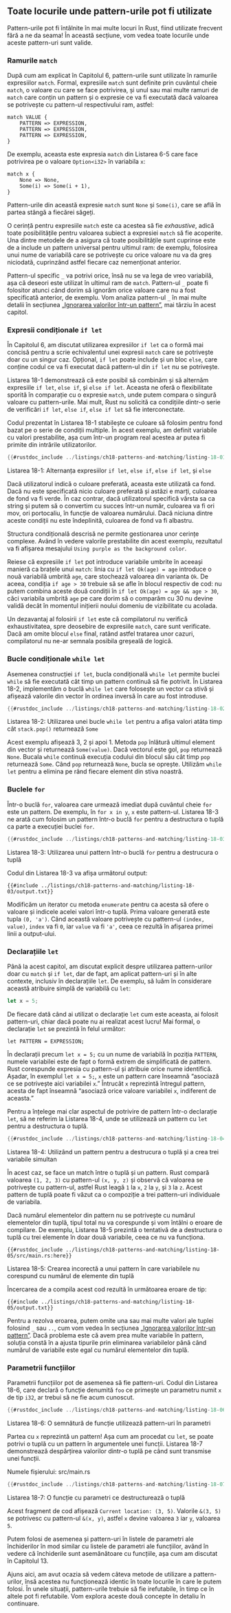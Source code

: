 ## Toate locurile unde pattern-urile pot fi utilizate

Pattern-urile pot fi întâlnite în mai multe locuri în Rust, fiind utilizate frecvent fără a ne da seama! În această secțiune, vom vedea toate locurile unde aceste pattern-uri sunt valide.

### Ramurile `match`

După cum am explicat în Capitolul 6, pattern-urile sunt utilizate în ramurile expresiilor `match`. Formal, expresiile `match` sunt definite prin cuvântul cheie `match`, o valoare cu care se face potrivirea, și unul sau mai multe ramuri de `match` care conțin un pattern și o expresie ce va fi executată dacă valoarea se potrivește cu pattern-ul respectivului ram, astfel:

```text
match VALUE {
    PATTERN => EXPRESSION,
    PATTERN => EXPRESSION,
    PATTERN => EXPRESSION,
}
```

De exemplu, aceasta este expresia `match` din Listarea 6-5 care face potrivirea pe o valoare `Option<i32>` în variabila `x`:

```rust,ignore
match x {
    None => None,
    Some(i) => Some(i + 1),
}
```

Pattern-urile din această expresie `match` sunt `None` și `Some(i)`, care se află în partea stângă a fiecărei săgeți.

O cerință pentru expresiile `match` este ca acestea să fie *exhaustive*, adică toate posibilitățile pentru valoarea subiect a expresiei `match` să fie acoperite. Una dintre metodele de a asigura că toate posibilitățile sunt cuprinse este de a include un pattern universal pentru ultimul ram: de exemplu, folosirea unui nume de variabilă care se potrivește cu orice valoare nu va da greș niciodată, cuprinzând astfel fiecare caz nemenționat anterior.

Pattern-ul specific `_` va potrivi orice, însă nu se va lega de vreo variabilă, așa că deseori este utilizat în ultimul ram de `match`. Pattern-ul `_` poate fi folositor atunci când dorim să ignorăm orice valoare care nu a fost specificată anterior, de exemplu. Vom analiza pattern-ul `_` în mai multe detalii în secțiunea [„Ignorarea valorilor într-un pattern”][ignoring-values-in-a-pattern]<!-- ignore -->, mai târziu în acest capitol.

### Expresii condiționale `if let`

În Capitolul 6, am discutat utilizarea expresiilor `if let` ca o formă mai concisă pentru a scrie echivalentul unei expresii `match` care se potrivește doar cu un singur caz. Opțional, `if let` poate include și un bloc `else`, care conține codul ce va fi executat dacă pattern-ul din `if let` nu se potrivește.

Listarea 18-1 demonstrează că este posibil să combinăm și să alternăm expresiile `if let`, `else if`, și `else if let`. Aceasta ne oferă o flexibilitate sporită în comparație cu o expresie `match`, unde putem compara o singură valoare cu pattern-urile. Mai mult, Rust nu solicită ca condițiile dintr-o serie de verificări `if let`, `else if`, `else if let` să fie interconectate.

Codul prezentat în Listarea 18-1 stabilește ce culoare să folosim pentru fond bazat pe o serie de condiții multiple. În acest exemplu, am definit variabile cu valori prestabilite, așa cum într-un program real acestea ar putea fi primite din intrările utilizatorilor.

```rust
{{#rustdoc_include ../listings/ch18-patterns-and-matching/listing-18-01/src/main.rs}}
```

<span class="caption">Listarea 18-1: Alternanța expresiilor `if let`, `else if`, `else if let`, și `else`</span>

Dacă utilizatorul indică o culoare preferată, aceasta este utilizată ca fond. Dacă nu este specificată nicio culoare preferată și astăzi e marți, culoarea de fond va fi verde. În caz contrar, dacă utilizatorul specifică vârsta sa ca string și putem să o convertim cu succes într-un număr, culoarea va fi ori mov, ori portocaliu, în funcție de valoarea numărului. Dacă niciuna dintre aceste condiții nu este îndeplinită, culoarea de fond va fi albastru.

Structura condițională descrisă ne permite gestionarea unor cerințe complexe. Având în vedere valorile prestabilite din acest exemplu, rezultatul va fi afișarea mesajului `Using purple as the background color`.

Reiese că expresiile `if let` pot introduce variabile umbrite în aceeași manieră ca brațele unui `match`: linia cu `if let Ok(age) = age` introduce o nouă variabilă umbrită `age`, care stochează valoarea din varianta `Ok`. De aceea, condiția `if age > 30` trebuie să se afle în blocul respectiv de cod: nu putem combina aceste două condiții în `if let Ok(age) = age && age > 30`, căci variabila umbrită `age` pe care dorim să o comparăm cu 30 nu devine validă decât în momentul inițierii noului domeniu de vizibilitate cu acolada.

Un dezavantaj al folosirii `if let` este că compilatorul nu verifică exhaustivitatea, spre deosebire de expresiile `match`, care sunt verificate. Dacă am omite blocul `else` final, ratând astfel tratarea unor cazuri, compilatorul nu ne-ar semnala posibila greșeală de logică.

### Bucle condiționale `while let`

Asemenea construcției `if let`, bucla condițională `while let` permite buclei `while` să fie executată cât timp un pattern continuă să fie potrivit. În Listarea 18-2, implementăm o buclă `while let` care folosește un vector ca stivă și afișează valorile din vector în ordinea inversă în care au fost introduse.

```rust
{{#rustdoc_include ../listings/ch18-patterns-and-matching/listing-18-02/src/main.rs:here}}
```

<span class="caption">Listarea 18-2: Utilizarea unei bucle `while let` pentru a afișa valori atâta timp cât `stack.pop()` returnează `Some`</span>

Acest exemplu afișează 3, 2 și apoi 1. Metoda `pop` înlătură ultimul element din vector și returnează `Some(value)`. Dacă vectorul este gol, `pop` returnează `None`. Bucala `while` continuă execuția codului din blocul său cât timp `pop` returnează `Some`. Când `pop` returnează `None`, bucla se oprește. Utilizăm `while let` pentru a elimina pe rând fiecare element din stiva noastră.

### Buclele `for`

Într-o buclă `for`, valoarea care urmează imediat după cuvântul cheie `for` este un pattern. De exemplu, în `for x in y`, `x` este pattern-ul. Listarea 18-3 ne arată cum folosim un pattern într-o buclă `for` pentru a destructura o tuplă ca parte a execuției buclei `for`.

```rust
{{#rustdoc_include ../listings/ch18-patterns-and-matching/listing-18-03/src/main.rs:here}}
```

<span class="caption">Listarea 18-3: Utilizarea unui pattern într-o buclă `for` pentru a destrucura o tuplă</span>

Codul din Listarea 18-3 va afișa următorul output:

```console
{{#include ../listings/ch18-patterns-and-matching/listing-18-03/output.txt}}
```

Modificăm un iterator cu metoda `enumerate` pentru ca acesta să ofere o valoare și indicele acelei valori într-o tuplă. Prima valoare generată este tupla `(0, 'a')`. Când această valoare potrivește cu pattern-ul `(index, value)`, `index` va fi `0`, iar `value` va fi `'a'`, ceea ce rezultă în afișarea primei linii a output-ului.

### Declarațiile `let`

Până la acest capitol, am discutat explicit despre utilizarea pattern-urilor doar cu `match` și `if let`, dar de fapt, am aplicat pattern-uri și în alte contexte, inclusiv în declarațiile `let`. De exemplu, să luăm în considerare această atribuire simplă de variabilă cu `let`:

```rust
let x = 5;
```

De fiecare dată când ai utilizat o declarație `let` cum este aceasta, ai folosit pattern-uri, chiar dacă poate nu ai realizat acest lucru! Mai formal, o declarație `let` se prezintă în felul următor:

```text
let PATTERN = EXPRESSION;
```

În declarații precum `let x = 5;` cu un nume de variabilă în poziția `PATTERN`, numele variabilei este de fapt o formă extrem de simplificată de pattern. Rust corespunde expresia cu pattern-ul și atribuie orice nume identifică. Așadar, în exemplul `let x = 5;`, `x` este un pattern care înseamnă “asociază ce se potrivește aici variabilei `x`.” Întrucât `x` reprezintă întregul pattern, acesta de fapt înseamnă “asociază orice valoare variabilei `x`, indiferent de aceasta.”

Pentru a înțelege mai clar aspectul de potrivire de pattern într-o declarație `let`, să ne referim la Listarea 18-4, unde se utilizează un pattern cu `let` pentru a destructura o tuplă.

```rust
{{#rustdoc_include ../listings/ch18-patterns-and-matching/listing-18-04/src/main.rs:here}}
```


<span class="caption">Listarea 18-4: Utilizând un pattern pentru a destrucura o tuplă și a crea trei variabile simultan</span>

În acest caz, se face un match între o tuplă și un pattern. Rust compară valoarea `(1, 2, 3)` cu pattern-ul `(x, y, z)` și observă că valoarea se potrivește cu pattern-ul, astfel Rust leagă `1` la `x`, `2` la `y`, și `3` la `z`. Acest pattern de tuplă poate fi văzut ca o compoziție a trei pattern-uri individuale de variabila.

Dacă numărul elementelor din pattern nu se potrivește cu numărul elementelor din tuplă, tipul total nu va corespunde și vom întâlni o eroare de compilare. De exemplu, Listarea 18-5 prezintă o tentativă de a destructura o tuplă cu trei elemente în doar două variabile, ceea ce nu va funcționa.

```rust,ignore,does_not_compile
{{#rustdoc_include ../listings/ch18-patterns-and-matching/listing-18-05/src/main.rs:here}}
```

<span class="caption">Listarea 18-5: Crearea incorectă a unui pattern în care variabilele nu corespund cu numărul de elemente din tuplă</span>

Încercarea de a compila acest cod rezultă în următoarea eroare de tip:

```console
{{#include ../listings/ch18-patterns-and-matching/listing-18-05/output.txt}}
```

Pentru a rezolva eroarea, putem omite una sau mai multe valori ale tuplei folosind `_` sau `..`, cum vom vedea în secțiunea [„Ignorarea valorilor într-un pattern”][ignoring-values-in-a-pattern]<!-- ignore -->. Dacă problema este că avem prea multe variabile în pattern, soluția constă în a ajusta tipurile prin eliminarea variabilelor până când numărul de variabile este egal cu numărul elementelor din tuplă.

### Parametrii funcțiilor

Parametrii funcțiilor pot de asemenea să fie pattern-uri. Codul din Listarea 18-6, care declară o funcție denumită `foo` ce primește un parametru numit `x` de tip `i32`, ar trebui să ne fie acum cunoscut.

```rust
{{#rustdoc_include ../listings/ch18-patterns-and-matching/listing-18-06/src/main.rs:here}}
```

<span class="caption">Listarea 18-6: O semnătură de funcție utilizează pattern-uri în parametri</span>

Partea cu `x` reprezintă un pattern! Așa cum am procedat cu `let`, se poate potrivi o tuplă cu un pattern în argumentele unei funcții. Listarea 18-7 demonstrează despărțirea valorilor dintr-o tuplă pe când sunt transmise unei funcții.

<span class="filename">Numele fișierului: src/main.rs</span>

```rust
{{#rustdoc_include ../listings/ch18-patterns-and-matching/listing-18-07/src/main.rs}}
```

<span class="caption">Listarea 18-7: O funcție cu parametri ce destructurează o tuplă</span>

Acest fragment de cod afișează `Current location: (3, 5)`. Valorile `&(3, 5)` se potrivesc cu pattern-ul `&(x, y)`, astfel `x` devine valoarea `3` iar `y`, valoarea `5`.

Putem folosi de asemenea și pattern-uri în listele de parametri ale închiderilor în mod similar cu listele de parametri ale funcțiilor, având în vedere că închiderile sunt asemănătoare cu funcțiile, așa cum am discutat în Capitolul 13.

Ajuns aici, am avut ocazia să vedem câteva metode de utilizare a pattern-urilor, însă acestea nu funcționează identic în toate locurile în care le putem folosi. În unele situații, pattern-urile trebuie să fie irefutabile, în timp ce în altele pot fi refutabile. Vom explora aceste două concepte în detaliu în continuare.

[ignoring-values-in-a-pattern]:
ch18-03-pattern-syntax.html#ignoring-values-in-a-pattern
